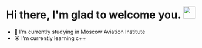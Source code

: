 ### <h1 align="center">Hi there, I'm glad to welcome you.</a> <img src="https://github.com/blackcater/blackcater/raw/main/images/Hi.gif" height="32"/></h1>

- 🔭 I’m currently studying in Moscow Aviation Institute
- ☀️ I’m currently learning c++

